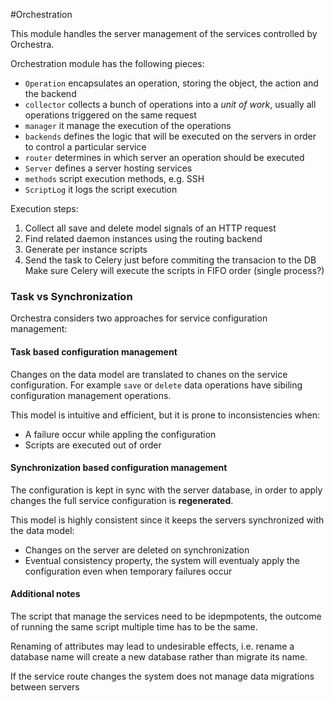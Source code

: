 #Orchestration


This module handles the server management of the services controlled by Orchestra.

Orchestration module has the following pieces:

* `Operation` encapsulates an operation, storing the object, the action and the backend
* `collector` collects a bunch of operations into a _unit of work_, usually all operations triggered on the same request
* `manager` it manage the execution of the operations
* `backends` defines the logic that will be executed on the servers in order to control a particular service
* `router` determines in which server an operation should be executed
* `Server` defines a server hosting services
* `methods` script execution methods, e.g. SSH
* `ScriptLog` it logs the script execution



Execution steps:

1. Collect all save and delete model signals of an HTTP request
2. Find related daemon instances using the routing backend
3. Generate per instance scripts
4. Send the task to Celery just before commiting the transacion to the DB Make sure Celery will execute the scripts in FIFO order (single process?)


### Task vs Synchronization
Orchestra considers two approaches for service configuration management:


#### Task based configuration management
Changes on the data model are translated to chanes on the service configuration. For example `save` or `delete` data operations have sibiling configuration management operations.

This model is intuitive and efficient, but it is prone to inconsistencies when:
- A failure occur while appling the configuration
- Scripts are executed out of order


#### Synchronization based configuration management
The configuration is kept in sync with the server database, in order to apply changes the full service configuration is **regenerated**.

This model is highly consistent since it keeps the servers synchronized with the data model:
- Changes on the server are deleted on synchronization
- Eventual consistency property, the system will eventualy apply the configuration even when temporary failures occur


#### Additional notes

The script that manage the services need to be idepmpotents, the outcome of running the same script multiple time has to be the same.

Renaming of attributes may lead to undesirable effects, i.e. rename a database name will create a new database rather than migrate its name.

If the service route changes the system does not manage data migrations between servers

